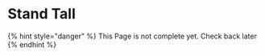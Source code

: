 # Stand Tall

{% hint style="danger" %}
This Page is not complete yet. Check back later
{% endhint %}

<figure><img src="https://github.com/user-attachments/assets/620305a2-9c1b-42ae-a385-ed49d162c574" alt=""><figcaption></figcaption></figure>
